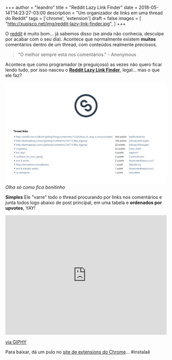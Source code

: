 +++
author = "leandro"
title = "Reddit Lazy Link Finder"
date = 2018-05-14T14:23:27-03:00
description = "Um organizador de links em uma thread do Reddit"
tags = ['chrome', 'extension']
draft = false
images = [
    "http://xupisco.net/img/reddit-lazy-link-finder.jpg",
]
+++

O [reddit](http://reddit.com) é muito bom... já sabemos disso (se ainda não conhecia, desculpe por acabar com o seu dia). Acontece que normalmente existem **muitos** comentários dentro de um thread, com conteúdos realmente preciosos.

> "O melhor sempre está nos comentários." 
> \- Anonymous

Acontece que como programador (e preguiçoso) as vezes não quero ficar lendo tudo, por isso nasceu o **[Reddit Lazy Link Finder](https://chrome.google.com/webstore/detail/reddit-lazy-link-finder/enhgnalehbaejodghkdamanoccnlokef)**, legal... mas o que ele faz?

![Reddit Lazy Link Finder](../../static/img/reddit-lazy-link-finder.jpg)
*Olha só como fica bonitinho*

**Simples**
Ele "varre" todo o thread procurando por links nos comentários e junta todos logo abaixo de post principal, em uma tabela e **ordenados por upvotes**, YAY!

<div style="width:100%;height:0;padding-bottom:74%;position:relative;"><iframe src="https://giphy.com/embed/xHMIDAy1qkzNS" width="100%" height="100%" style="position:absolute" frameBorder="0" class="giphy-embed" allowFullScreen></iframe></div><p><a href="https://giphy.com/gifs/thumbs-up-xHMIDAy1qkzNS">via GIPHY</a></p>

Para baixar, dá um pulo no [site de extensions do Chrome](https://chrome.google.com/webstore/detail/reddit-lazy-link-finder/enhgnalehbaejodghkdamanoccnlokef)... #instalaê